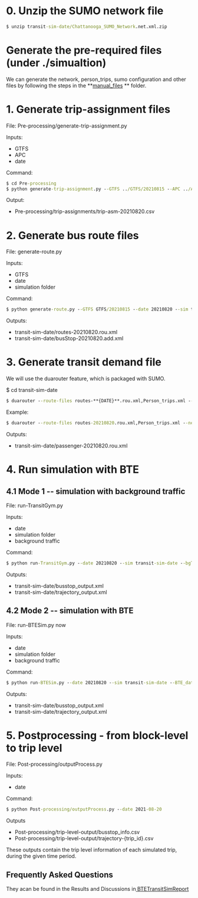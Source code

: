 # 0. Unzip the SUMO network file

```bat
$ unzip transit-sim-date/Chattanooga_SUMO_Network.net.xml.zip
```

# Generate the pre-required files (under ./simualtion)

We can generate the network, person_trips, sumo configuration and other files by following the steps in the **[manual_files](manual_files) ** folder.

# 1. Generate trip-assignment files

File: Pre-processing/generate-trip-assignment.py

Inputs:

- GTFS
- APC
- date

Command:

```bat
$ cd Pre-processing
$ python generate-trip-assignment.py --GTFS ../GTFS/20210815 --APC ../APC/202108.parquet --date 20210820
```

Output:

- Pre-processing/trip-assignments/trip-asm-20210820.csv

# 2. Generate bus route files

File: generate-route.py

Inputs:

- GTFS
- date
- simulation folder

Command:

```bat
$ python generate-route.py --GTFS GTFS/20210815 --date 20210820 --sim transit-sim-date
```

Outputs:

- transit-sim-date/routes-20210820.rou.xml
- transit-sim-date/busStop-20210820.add.xml

# 3. Generate transit demand file

We will use the duarouter feature, which is packaged with SUMO.

$ cd transit-sim-date

```bat
$ duarouter --route-files routes-**{DATE}**.rou.xml,Person_trips.xml --net-file Chattanooga_SUMO_Network.net.xml --unsorted-input --additional-files busStop-**{DATE}**.add.xml,parking.add.xml  --output-file passenger-**{DATE}**.rou.xml --ignore-errors
```

Example:

```bat
$ duarouter --route-files routes-20210820.rou.xml,Person_trips.xml --net-file Chattanooga_SUMO_Network.net.xml --unsorted-input --additional-files busStop-20210820.add.xml,parking.add.xml  --output-file passenger-20210820.rou.xml --ignore-errors
```

Outputs:

- transit-sim-date/passenger-20210820.rou.xml

# 4. Run simulation with BTE

## 4.1 Mode 1 -- simulation with background traffic

File: run-TransitGym.py

Inputs:

- date
- simulation folder
- background traffic

Command:

```bat
$ python run-TransitGym.py --date 20210820 --sim transit-sim-date --bgTraffic combined_trips_100k_08-25_049.rou.xml
```

Outputs:

- transit-sim-date/busstop_output.xml
- transit-sim-date/trajectory_output.xml

## 4.2 Mode 2 -- simulation with BTE

File: run-BTESim.py now

Inputs:

- date
- simulation folder
- background traffic

Command:

```bat
$ python run-BTESim.py --date 20210820 --sim transit-sim-date --BTE_data BTE/edge_speed_by_sim.pkl
```

Outputs:

- transit-sim-date/busstop_output.xml
- transit-sim-date/trajectory_output.xml

# 5. Postprocessing - from block-level to trip level

File: Post-processing/outputProcess.py

Inputs:

- date

Command:

```bat
$ python Post-processing/outputProcess.py --date 2021-08-20
```

Outputs

- Post-processing/trip-level-output/busstop_info.csv
- Post-processing/trip-level-output/trajectory-{trip_id}.csv

These outputs contain the trip level information of each simulated trip, during the given time period.


## Frequently Asked Questions

They acan be found in the Results and Discussions in[ BTETransitSimReport](..\docs\BTETransitSimReport.pdf)

